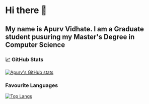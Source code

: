 # Hi there 👋

<!--
**Thepetapixl/Thepetapixl** is a ✨ _special_ ✨ repository because its `README.md` (this file) appears on your GitHub profile.
-->

## My name is Apurv Vidhate. I am a Graduate student pusuring my Master's Degree in Computer Science

### &#x1f4c8; GitHub Stats

[![Apurv's GitHub stats](https://github-readme-stats.vercel.app/api?username=thepetapixl&show_icons=true&theme=tokyonight)](https://github.com/Thepetapixl/github-readme-stats)

### Favourite Languages

[![Top Langs](https://github-readme-stats.vercel.app/api/top-langs/?username=thepetapixl&hide=jupyter%20notebook&theme=tokyonight)](https://github.com/thepetapixl/github-readme-stats)
